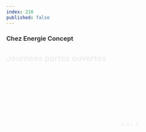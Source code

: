 ```yaml
---
index: 210
published: false
---
```

<section class="slide-top"> 
    <span class="background" style="background-image:url('assets/images/energie01.jpg')"></span>
    <!--.wrap = container (width: 90%) -->
    <div class="wrap">
    <div class="content-right" style="color:#eee">
        <h3 class="text-context" style="color:#333">Chez Energie Concept</h3>
        <h1 class="text-data text-shadow">Journées portes ouvertes</h1>
        <figcaption><svg class="fa-camera"><use xlink:href="#fa-camera"></use></svg>&nbsp;A.A.L.E.</figcaption>
     </div>            
    </div>
   <!-- .end .wrap -->
</section>